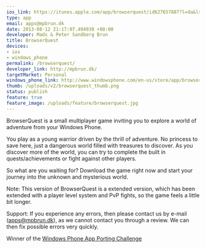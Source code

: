 ```yaml
---
ios_link: https://itunes.apple.com/app/browserquest/id627657887?l=da&ls=1%26mt=8
type: app
email: apps@mpbrun.dk
date: 2013-08-12 21:17:07.494938 +00:00
developer: Mads & Peter Sandberg Brun
title: BrowserQuest
devices:
- ios
- windows_phone
permalink: /browserquest/
developer_link: http://mpbrun.dk/
targetMarket: Personal
windows_phone_link: http://www.windowsphone.com/en-us/store/app/browserquest/9df4ba1e-fa73-40d1-b391-4773d287db35
thumb: /uploads/v2/browserquest_thumb.png
status: publish
feature: true
feature_image: /uploads/feature/browserquest.jpg
---
```


BrowserQuest is a small multiplayer game inviting you to explore a world of adventure from your Windows Phone.

You play as a young warrior driven by the thrill of adventure. No princess to save here, just a dangerous world filled with treasures to discover. As you discover more of the world, you can try to complete the built in quests/achievements or fight against other players.

So what are you waiting for? Download the game right now and start your journey into the unknown and mysterious world.

Note: This version of BrowserQuest is a extended version, which has been extended with a player level system and PvP fights, so the game feels a little bit longer.

Support: If you experience any errors, then please contact us by e-mail (apps@mpbrun.dk), as we cannot contact you through a review. We can then fix possible errors very quickly.

Winner of the [Windows Phone App Porting Challenge](http://www.phonegapwpchallenge.com/)
